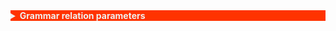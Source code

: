 <details>
<summary  style="background-color: rgb(255, 51, 0); color: rgb(240,240,240)"><b>Grammar relation parameters</b></summary>

>You can `Choose a grammatical relation` between source lexeme and collocated friend lexeme from a drop-down menu. For a given source lexeme in a corpus, the algorithm yields strongly associated communities of collocation lexemes. By projecting semantic value to a syntactical relation, the syntactic-based networks represent different semantic structures in the corpus. The grammatical relations have been defined in the Sketch Grammars. Initial grammar relation is always `coordination` related construction. You can also `Filter the pos value of the collocated lexeme` for grammatical relations that yield more than one friend lexeme part of speech values.  

</details>

